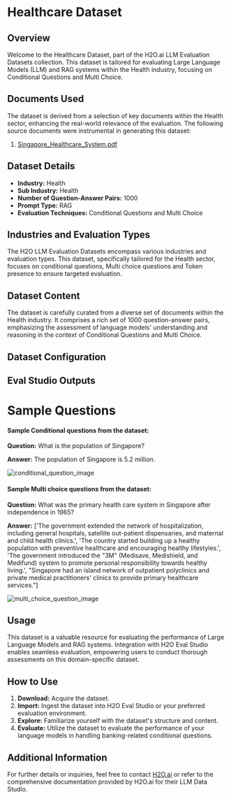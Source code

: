 # Healthcare Dataset

## Overview
Welcome to the Healthcare Dataset, part of the H2O.ai LLM Evaluation Datasets collection. This dataset is tailored for evaluating Large Language Models (LLM) and RAG systems within the Health industry, focusing on Conditional Questions and Multi Choice.

## Documents Used
The dataset is derived from a selection of key documents within the Health sector, enhancing the real-world relevance of the evaluation. The following source documents were instrumental in generating this dataset:
1. [Singapore_Healthcare_System.pdf](https://github.com/h2oai/h2o-evals/tree/64ee8b5162e03fa569fda7a49261cc28aa1fe939/catalog/healthcare_eval/used_documents/Singapore_Healthcare_System.pdf)

## Dataset Details
- **Industry:** Health
- **Sub Industry:** Health
- **Number of Question-Answer Pairs:** 1000
- **Prompt Type:** RAG
- **Evaluation Techniques:** Conditional Questions and Multi Choice

## Industries and Evaluation Types
The H2O LLM Evaluation Datasets encompass various industries and evaluation types. This dataset, specifically tailored for the Health sector, focuses on conditional questions, Multi choice questions and Token presence to ensure targeted evaluation.

## Dataset Content
The dataset is carefully curated from a diverse set of documents within the Health industry. It comprises a rich set of 1000 question-answer pairs, emphasizing the assessment of language models' understanding and reasoning in the context of Conditional Questions and Multi Choice.

## Dataset Configuration

## Eval Studio Outputs

# Sample Questions

#### Sample Conditional questions from the dataset:

**Question:** What is the population of Singapore?

**Answer:** The population of Singapore is 5.2 million.

![conditional_question_image](https://github.com/h2oai/h2o-evals/tree/d21027d3518ec941f48b11e6bcec429cf6400e9f/catalog/healthcare_eval/screenshots/question_type.png)

#### Sample Multi choice questions from the dataset:

**Question:** What was the primary health care system in Singapore after independence in 1965?

**Answer:** ['The government extended the network of hospitalization, including general hospitals, satellite out-patient dispensaries, and maternal and child health clinics.', 'The country started building up a healthy population with preventive healthcare and encouraging healthy lifestyles.', 'The government introduced the "3M" (Medisave, Medishield, and Medifund) system to promote personal responsibility towards healthy living.', "Singapore had an island network of outpatient polyclinics and private medical practitioners' clinics to provide primary healthcare services."]

![multi_choice_question_image](https://github.com/h2oai/h2o-evals/tree/d21027d3518ec941f48b11e6bcec429cf6400e9f/catalog/healthcare_eval/screenshots/multi_choice.png)

## Usage

This dataset is a valuable resource for evaluating the performance of Large Language Models and RAG systems. Integration with H2O Eval Studio enables seamless evaluation, empowering users to conduct thorough assessments on this domain-specific dataset.

## How to Use

1. **Download:** Acquire the dataset.
2. **Import:** Ingest the dataset into H2O Eval Studio or your preferred evaluation environment.
3. **Explore:** Familiarize yourself with the dataset's structure and content.
4. **Evaluate:** Utilize the dataset to evaluate the performance of your language models in handling banking-related conditional questions.

## Additional Information

For further details or inquiries, feel free to contact [H2O.ai](https://www.h2o.ai/) or refer to the comprehensive documentation provided by H2O.ai for their LLM Data Studio.

